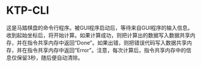 # KTP-CLI

  这是马踏棋盘的命令行程序。被GUI程序启动后，等待来自GUI程序的输入信息。收到起始坐标后，将开始计算。如果计算成功，则把计算出的数据写入数据共享内存，并在指令共享内存中返回“Done”。如果出错，则把错误代码写入数据共享内存，并在指令共享内存中返回“Error”。注意，每次计算后，指令共享内存中的信息仅保留3秒，随后便自动清除。